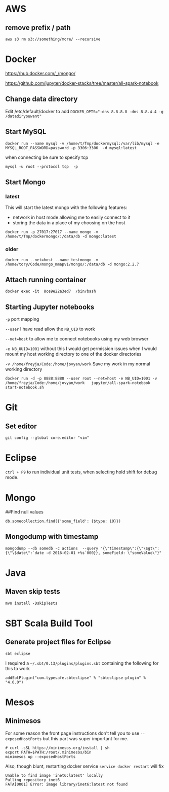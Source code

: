 # AWS

## remove prefix / path
```
aws s3 rm s3://something/more/ --recursive
```


# Docker
https://hub.docker.com/_/mongo/

https://github.com/jupyter/docker-stacks/tree/master/all-spark-notebook

## Change data directory

Edit /etc/default/docker to add
```DOCKER_OPTS="-dns 8.8.8.8 -dns 8.8.4.4 -g /datadiryouwant"```

## Start MySQL
```docker run --name mysql -v /home/t/Tmp/dockermysql:/var/lib/mysql -e MYSQL_ROOT_PASSWORD=password -p 3306:3306  -d mysql:latest```

when connecting be sure to specify tcp

```mysql -u root --protocol tcp  -p```



## Start Mongo

### latest
This will start the latest mongo with the following features:

* network in host mode allowing me to easily connect to it
* storing the data in a place of my choosing on the host

```
docker run -p 27017:27017 --name mongo -v /home/t/Tmp/dockermongo/:/data/db -d mongo:latest
```

### older

```
docker run --net=host --name testmongo -v /home/tory/Code/mongo_mmapv1/mongo/:/data/db -d mongo:2.2.7
```

## Attach running container
```
docker exec -it  8ce9e22a3ed7  /bin/bash
```

## Starting Jupyter notebooks

`-p` port mapping

`--user` I have read allow the `NB_UID` to work

`--net=host` to allow me to connect notebooks using my web browser

`-e NB_UUID=1001` without this I would get permission issues when I would mount my host working directory to one of the docker directories

`-v /home/freyja/Code:/home/jovyan/work` Save my work in my normal working directory

```
docker run -d -p 8888:8888 --user root --net=host -e NB_UID=1001 -v /home/freyja/Code:/home/jovyan/work   jupyter/all-spark-notebook start-notebook.sh
```

# Git
## Set editor
```
git config --global core.editor "vim"
```
# Eclipse
`ctrl + F9` to run individual unit tests, when selecting hold shift for debug mode.

# Mongo

##Find null values

```
db.somecollection.find({'some_field': {$type: 10}})
```

## Mongodump with timestamp

```
mongodump --db somedb -c actions  --query "{\"timestamp\":{\"\$gt\":{\"\$date\":`date -d 2016-02-01 +%s`000}}, someField: \"someValue\"}"
```


# Java

## Maven skip tests

```
mvn install -DskipTests
```

# SBT Scala Build Tool

## Generate project files for Eclipse

```
sbt eclipse
```

I required a `~/.sbt/0.13/plugins/plugins.sbt` containing the following for this to work

```
addSbtPlugin("com.typesafe.sbteclipse" % "sbteclipse-plugin" % "4.0.0")
```


# Mesos
## Minimesos

For some reason the front page instructions don't tell you to use `--exposedHostPorts` but this part was super important for me.
```
# curl -sSL https://minimesos.org/install | sh
export PATH=$PATH:/root/.minimesos/bin
minimesos up --exposedHostPorts
```

Also, though blunt, restarting docker service `service docker restart` will fix
```
Unable to find image 'inet6:latest' locally
Pulling repository inet6
FATA[0001] Error: image library/inet6:latest not found
```
